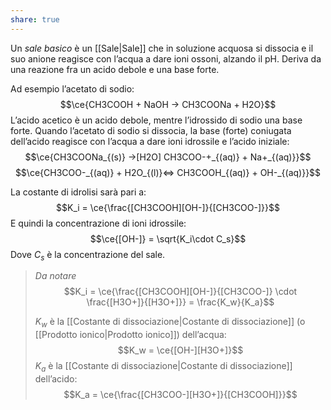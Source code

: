 ```yaml
---
share: true
---
```

Un *sale basico* è un [[Sale|Sale]] che in soluzione acquosa si dissocia e il suo anione reagisce con l’acqua a dare ioni ossoni, alzando il pH.
Deriva da una reazione fra un acido debole e una base forte.

Ad esempio l’acetato di sodio:
$$\ce{CH3COOH + NaOH -> CH3COONa + H2O}$$
L’acido acetico è un acido debole, mentre l’idrossido di sodio una base forte.
Quando l’acetato di sodio si dissocia, la base (forte) coniugata dell’acido reagisce con l’acqua a dare ioni idrossile e l’acido iniziale:
$$\ce{CH3COONa_{(s)} ->[H2O] CH3COO-+_{(aq)} + Na+_{(aq)}}$$
$$\ce{CH3COO-_{(aq)} + H2O_{(l)}<=> CH3COOH_{(aq)}  + OH-_{(aq)}}$$

La costante di idrolisi sarà pari a:
$$K_i = \ce{\frac{[CH3COOH][OH-]}{[CH3COO-]}}$$
E quindi la concentrazione di ioni idrossile:
$$\ce{[OH-]} = \sqrt{K_i\cdot C_s}$$
Dove $C_s$ è la concentrazione del sale.

> *Da notare*
> $$K_i = \ce{\frac{[CH3COOH][OH-]}{[CH3COO-]} \cdot  \frac{[H3O+]}{[H3O+]}} = \frac{K_w}{K_a}$$
> 
> $K_w$ è la [[Costante di dissociazione|Costante di dissociazione]] (o [[Prodotto ionico|Prodotto ionico]]) dell’acqua:
> $$K_w = \ce{[OH-][H3O+]}$$
> $K_a$ è la [[Costante di dissociazione|Costante di dissociazione]] dell’acido:
> $$K_a = \ce{\frac{[CH3COO-][H3O+]}{[CH3COOH]}}$$